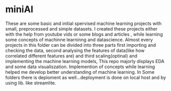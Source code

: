 # miniAI 
These are some basic and initial spervised machine learning projects with small, preprocessed and simple datasets. I created these projects either with the help from youtube vids or some blogs and articles , while learning some  concepts of machinne learninng and datascience. Almost every projects in this folder can be divided into three parts 
first importing and checking the data, second analysing the features of data(like how correlated different features are) and third scaling(optinal) and implementing the machine learning models, This repo majorly displays EDA and some data visualiszation. Implemention of concepts while learning helped me develop better understanding of machine learning. In Some folders there is deploment as well...deployment is done on local host and by using lib. like streamlite.



